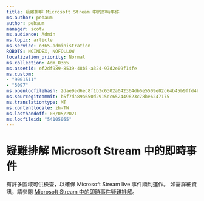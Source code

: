 ```yaml
---
title: 疑難排解 Microsoft Stream 中的即時事件
ms.author: pebaum
author: pebaum
manager: scotv
ms.audience: Admin
ms.topic: article
ms.service: o365-administration
ROBOTS: NOINDEX, NOFOLLOW
localization_priority: Normal
ms.collection: Adm_O365
ms.assetid: ef2df989-8539-48b5-a324-97d2e09f14fe
ms.custom:
- "9001511"
- "5097"
ms.openlocfilehash: 2dae9ed6ec8f1b3c6302a042364db6e5509e02c64b45b9ffd4bdf567fdd97298
ms.sourcegitcommit: b5f7da89a650d2915dc652449623c78be6247175
ms.translationtype: MT
ms.contentlocale: zh-TW
ms.lasthandoff: 08/05/2021
ms.locfileid: "54105055"
---
```

# <a name="troubleshooting-live-events-in-microsoft-stream"></a>疑難排解 Microsoft Stream 中的即時事件

有許多區域可供檢查，以確保 Microsoft Stream live 事件順利運作。 如需詳細資訊，請參閱 [Microsoft Stream 中的即時事件疑難排解](/stream/live-event-troubleshooting)。
